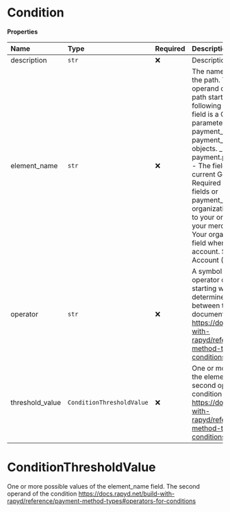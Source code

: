 # Condition

**Properties**

| Name            | Type                      | Required | Description                                                                                                                                                                                                                                                                                                                                                                                                                                                                                                                                                                                                                      |
| :-------------- | :------------------------ | :------- | :------------------------------------------------------------------------------------------------------------------------------------------------------------------------------------------------------------------------------------------------------------------------------------------------------------------------------------------------------------------------------------------------------------------------------------------------------------------------------------------------------------------------------------------------------------------------------------------------------------------------------- |
| description     | `str`                     | ❌       | Description of the condition                                                                                                                                                                                                                                                                                                                                                                                                                                                                                                                                                                                                     |
| element_name    | `str`                     | ❌       | The name of a field, including the path. The field is the first operand of the condition. The path starts with one of the following - _ payment - The field is a Create Payment body parameter. Not relevant to the payment_method and payment_method_options objects. _ payment.payment_method_type - The field appears in the current Get Payment Method Required Fields response under fields or payment_method_options. \* organization - The field relates to your organization, such as your merchant type category. Your organization specifies the field when activating your account. See Activating Your Account (KYB) |
| operator        | `str`                     | ❌       | A symbol representing the operator of the condition. String starting with $. The operator determines the relationship between the operands See documentation - https://docs.rapyd.net/build-with-rapyd/reference/payment-method-types#operators-for-conditions                                                                                                                                                                                                                                                                                                                                                                   |
| threshold_value | `ConditionThresholdValue` | ❌       | One or more possible values of the element_name field. The second operand of the condition https://docs.rapyd.net/build-with-rapyd/reference/payment-method-types#operators-for-conditions                                                                                                                                                                                                                                                                                                                                                                                                                                       |

# ConditionThresholdValue

One or more possible values of the element_name field. The second operand of the condition https://docs.rapyd.net/build-with-rapyd/reference/payment-method-types#operators-for-conditions

